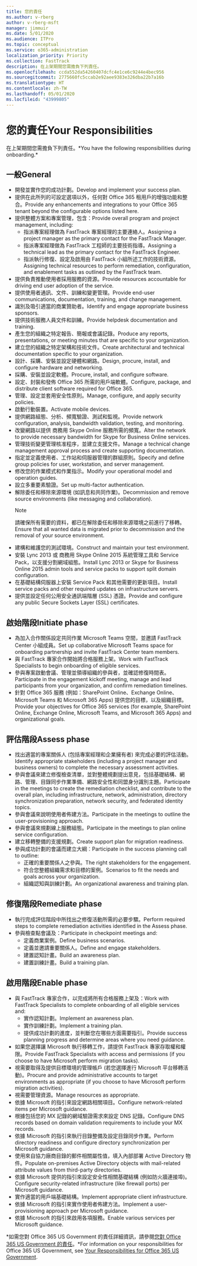 ```yaml
---
title: 您的責任
ms.author: v-rberg
author: v-rberg-msft
manager: jimmuir
ms.date: 5/01/2020
ms.audience: ITPro
ms.topic: conceptual
ms.service: o365-administration
localization_priority: Priority
ms.collection: FastTrack
description: 在上架期間您需擔負下列責任。
ms.openlocfilehash: ccda552da54260407dcfc4e1ce6c9244e4bec956
ms.sourcegitcommit: 2775660fc5ccab2e92aee9383e326dba22b7a16b
ms.translationtype: HT
ms.contentlocale: zh-TW
ms.lasthandoff: 05/01/2020
ms.locfileid: "43999805"
---
```

# <a name="your-responsibilities"></a><span data-ttu-id="86825-103">您的責任</span><span class="sxs-lookup"><span data-stu-id="86825-103">Your Responsibilities</span></span>

<span data-ttu-id="86825-104">在上架期間您需擔負下列責任。\*</span><span class="sxs-lookup"><span data-stu-id="86825-104">You have the following responsibilities during onboarding.\*</span></span>
  
## <a name="general"></a><span data-ttu-id="86825-105">一般</span><span class="sxs-lookup"><span data-stu-id="86825-105">General</span></span>

- <span data-ttu-id="86825-106">開發並實作您的成功計劃。</span><span class="sxs-lookup"><span data-stu-id="86825-106">Develop and implement your success plan.</span></span>
- <span data-ttu-id="86825-107">提供在此所列的可設定選項以外，任何對 Office 365 租用戶的增強功能和整合。</span><span class="sxs-lookup"><span data-stu-id="86825-107">Provide any enhancements and integrations to your Office 365 tenant beyond the configurable options listed here.</span></span>  
- <span data-ttu-id="86825-108">提供整體方案和專案管理，包含：</span><span class="sxs-lookup"><span data-stu-id="86825-108">Provide overall program and project management, including:</span></span> 
  - <span data-ttu-id="86825-109">指派專案經理做為 FastTrack 專案經理的主要連絡人。</span><span class="sxs-lookup"><span data-stu-id="86825-109">Assigning a project manager as the primary contact for the FastTrack Manager.</span></span>
  - <span data-ttu-id="86825-110">指派專案經理做為 FastTrack 工程師的主要技術指導。</span><span class="sxs-lookup"><span data-stu-id="86825-110">Assigning a technical lead as the primary contact for the FastTrack Engineer.</span></span>
  - <span data-ttu-id="86825-111">指派執行修復、設定及啟用由 FastTrack 小組所述工作的技術資源。</span><span class="sxs-lookup"><span data-stu-id="86825-111">Assigning technical resources to perform remediation, configuration, and enablement tasks as outlined by the FastTrack team.</span></span> 
- <span data-ttu-id="86825-112">提供負責推動使用者採用服務的資源。</span><span class="sxs-lookup"><span data-stu-id="86825-112">Provide resources accountable for driving end user adoption of the service.</span></span> 
- <span data-ttu-id="86825-113">提供使用者通訊、文件、訓練和變更管理。</span><span class="sxs-lookup"><span data-stu-id="86825-113">Provide end-user communications, documentation, training, and change management.</span></span>
- <span data-ttu-id="86825-114">識別及吸引適當的商業贊助者。</span><span class="sxs-lookup"><span data-stu-id="86825-114">Identify and engage appropriate business sponsors.</span></span>  
- <span data-ttu-id="86825-115">提供技術服務人員文件和訓練。</span><span class="sxs-lookup"><span data-stu-id="86825-115">Provide helpdesk documentation and training.</span></span>  
- <span data-ttu-id="86825-116">產生您的組織之特定報告、簡報或會議記錄。</span><span class="sxs-lookup"><span data-stu-id="86825-116">Produce any reports, presentations, or meeting minutes that are specific to your organization.</span></span> 
- <span data-ttu-id="86825-117">建立您的組織之特定架構和技術文件。</span><span class="sxs-lookup"><span data-stu-id="86825-117">Create architectural and technical documentation specific to your organization.</span></span>   
- <span data-ttu-id="86825-118">設計、採購、安裝並設定硬體和網路。</span><span class="sxs-lookup"><span data-stu-id="86825-118">Design, procure, install, and configure hardware and networking.</span></span>   
- <span data-ttu-id="86825-119">採購、安裝並設定軟體。</span><span class="sxs-lookup"><span data-stu-id="86825-119">Procure, install, and configure software.</span></span>  
- <span data-ttu-id="86825-120">設定、封裝和發佈 Office 365 所需的用戶端軟體。</span><span class="sxs-lookup"><span data-stu-id="86825-120">Configure, package, and distribute client software required for Office 365.</span></span>  
- <span data-ttu-id="86825-121">管理、設定並套用安全性原則。</span><span class="sxs-lookup"><span data-stu-id="86825-121">Manage, configure, and apply security policies.</span></span>
- <span data-ttu-id="86825-122">啟動行動裝置。</span><span class="sxs-lookup"><span data-stu-id="86825-122">Activate mobile devices.</span></span>
- <span data-ttu-id="86825-123">提供網路組態、分析、頻寬驗證、測試和監視。</span><span class="sxs-lookup"><span data-stu-id="86825-123">Provide network configuration, analysis, bandwidth validation, testing, and monitoring.</span></span> 
- <span data-ttu-id="86825-124">改變網路以提供 商務用 Skype Online 服務所需的頻寬。</span><span class="sxs-lookup"><span data-stu-id="86825-124">Alter the network to provide necessary bandwidth for Skype for Business Online services.</span></span> 
- <span data-ttu-id="86825-125">管理技術變更管理核准程序，並建立支援文件。</span><span class="sxs-lookup"><span data-stu-id="86825-125">Manage a technical change management approval process and create supporting documentation.</span></span>  
- <span data-ttu-id="86825-126">指定並定義使用者、工作站和伺服器管理的群組原則。</span><span class="sxs-lookup"><span data-stu-id="86825-126">Specify and define group policies for user, workstation, and server management.</span></span> 
- <span data-ttu-id="86825-127">修改您的作業模式和作業指示。</span><span class="sxs-lookup"><span data-stu-id="86825-127">Modify your operational model and operation guides.</span></span> 
- <span data-ttu-id="86825-128">設立多重要素驗證。</span><span class="sxs-lookup"><span data-stu-id="86825-128">Set up multi-factor authentication.</span></span>  
- <span data-ttu-id="86825-129">解除委任和移除來源環境 (如訊息和共同作業)。</span><span class="sxs-lookup"><span data-stu-id="86825-129">Decommission and remove source environments (like messaging and collaboration).</span></span> 
    > [!NOTE]
    > <span data-ttu-id="86825-130">請確保所有需要的資料，都已在解除委任和移除來源環境之前進行了移轉。</span><span class="sxs-lookup"><span data-stu-id="86825-130">Ensure that all wanted data is migrated prior to decommission and the removal of your source environment.</span></span> 
- <span data-ttu-id="86825-131">建構和維護您的測試環境。</span><span class="sxs-lookup"><span data-stu-id="86825-131">Construct and maintain your test environment.</span></span>  
- <span data-ttu-id="86825-132">安裝 Lync 2013 或 商務用 Skype Online 2015 系統管理工具和 Service Pack，以支援分割網域組態。</span><span class="sxs-lookup"><span data-stu-id="86825-132">Install Lync 2013 or Skype for Business Online 2015 admin tools and service packs to support split domain configuration.</span></span>
- <span data-ttu-id="86825-133">在基礎結構伺服器上安裝 Service Pack 和其他需要的更新項目。</span><span class="sxs-lookup"><span data-stu-id="86825-133">Install service packs and other required updates on infrastructure servers.</span></span> 
- <span data-ttu-id="86825-134">提供並設定任何公用安全通訊端階層 (SSL) 憑證。</span><span class="sxs-lookup"><span data-stu-id="86825-134">Provide and configure any public Secure Sockets Layer (SSL) certificates.</span></span> 
    
## <a name="initiate-phase"></a><span data-ttu-id="86825-135">啟始階段</span><span class="sxs-lookup"><span data-stu-id="86825-135">Initiate phase</span></span>

- <span data-ttu-id="86825-136">為加入合作關係設定共同作業 Microsoft Teams 空間，並邀請 FastTrack Center 小組成員。</span><span class="sxs-lookup"><span data-stu-id="86825-136">Set up collaborative Microsoft Teams space for onboarding partnership and invite FastTrack Center team members.</span></span>   
- <span data-ttu-id="86825-137">與 FastTrack 專家合作開始將合格服務上架。</span><span class="sxs-lookup"><span data-stu-id="86825-137">Work with FastTrack Specialists to begin onboarding of eligible services.</span></span>    
- <span data-ttu-id="86825-138">參與專案啟動會議、管理並領導組織的參與者，並確認修復時間表。</span><span class="sxs-lookup"><span data-stu-id="86825-138">Participate in the engagement kickoff meeting, manage and lead participants from your organization, and confirm remediation timelines.</span></span>   
- <span data-ttu-id="86825-139">針對 Office 365 服務 (例如：SharePoint Online、Exchange Online、Microsoft Teams 和 Microsoft 365 Apps) 提供您的目標，以及組織目標。</span><span class="sxs-lookup"><span data-stu-id="86825-139">Provide your objectives for Office 365 services (for example, SharePoint Online, Exchange Online, Microsoft Teams, and Microsoft 365 Apps) and organizational goals.</span></span>
    
## <a name="assess-phase"></a><span data-ttu-id="86825-140">評估階段</span><span class="sxs-lookup"><span data-stu-id="86825-140">Assess phase</span></span>

- <span data-ttu-id="86825-141">找出適當的專案關係人 (包括專案經理和企業擁有者) 來完成必要的評估活動。</span><span class="sxs-lookup"><span data-stu-id="86825-141">Identify appropriate stakeholders (including a project manager and business owners) to complete the necessary assessment activities.</span></span>    
- <span data-ttu-id="86825-142">參與會議來建立修復檢查清單，並對整體規劃提出意見，包括基礎結構、網路、管理、目錄同步作業準備、網路安全性和同盟身分識別主題。</span><span class="sxs-lookup"><span data-stu-id="86825-142">Participate in the meetings to create the remediation checklist, and contribute to the overall plan, including infrastructure, network, administration, directory synchronization preparation, network security, and federated identity topics.</span></span>   
- <span data-ttu-id="86825-143">參與會議來說明使用者佈建方法。</span><span class="sxs-lookup"><span data-stu-id="86825-143">Participate in the meetings to outline the user-provisioning approach.</span></span>  
- <span data-ttu-id="86825-144">參與會議來規劃線上服務組態。</span><span class="sxs-lookup"><span data-stu-id="86825-144">Participate in the meetings to plan online service configuration.</span></span>    
- <span data-ttu-id="86825-145">建立移轉整備的支援規劃。</span><span class="sxs-lookup"><span data-stu-id="86825-145">Create support plan for migration readiness.</span></span> 
- <span data-ttu-id="86825-146">參與成功計劃的會議而建立大綱︰</span><span class="sxs-lookup"><span data-stu-id="86825-146">Participate in the success planning call to outline:</span></span>   
  - <span data-ttu-id="86825-147">正確的重要關係人之參與。</span><span class="sxs-lookup"><span data-stu-id="86825-147">The right stakeholders for the engagement.</span></span>  
  - <span data-ttu-id="86825-148">符合您整體組織需求和目標的案例。</span><span class="sxs-lookup"><span data-stu-id="86825-148">Scenarios to fit the needs and goals across your organization.</span></span>
  - <span data-ttu-id="86825-149">組織認知與訓練計劃。</span><span class="sxs-lookup"><span data-stu-id="86825-149">An organizational awareness and training plan.</span></span>
    
## <a name="remediate-phase"></a><span data-ttu-id="86825-150">修復階段</span><span class="sxs-lookup"><span data-stu-id="86825-150">Remediate phase</span></span>

- <span data-ttu-id="86825-151">執行完成評估階段中所找出之修復活動所需的必要步驟。</span><span class="sxs-lookup"><span data-stu-id="86825-151">Perform required steps to complete remediation activities identified in the Assess phase.</span></span> 
- <span data-ttu-id="86825-152">參與檢查點會議及：</span><span class="sxs-lookup"><span data-stu-id="86825-152">Participate in checkpoint meetings and:</span></span> 
  - <span data-ttu-id="86825-153">定義商業案例。</span><span class="sxs-lookup"><span data-stu-id="86825-153">Define business scenarios.</span></span>   
  - <span data-ttu-id="86825-154">定義並邀請重要關係人。</span><span class="sxs-lookup"><span data-stu-id="86825-154">Define and engage stakeholders.</span></span>
  - <span data-ttu-id="86825-155">建置認知計畫。</span><span class="sxs-lookup"><span data-stu-id="86825-155">Build an awareness plan.</span></span> 
  - <span data-ttu-id="86825-156">建置訓練計畫。</span><span class="sxs-lookup"><span data-stu-id="86825-156">Build a training plan.</span></span>
    
## <a name="enable-phase"></a><span data-ttu-id="86825-157">啟用階段</span><span class="sxs-lookup"><span data-stu-id="86825-157">Enable phase</span></span>

- <span data-ttu-id="86825-158">與 FastTrack 專家合作，以完成將所有合格服務上架及：</span><span class="sxs-lookup"><span data-stu-id="86825-158">Work with FastTrack Specialists to complete onboarding of all eligible services and:</span></span>  
  - <span data-ttu-id="86825-159">實作認知計劃。</span><span class="sxs-lookup"><span data-stu-id="86825-159">Implement an awareness plan.</span></span>  
  - <span data-ttu-id="86825-160">實作訓練計劃。</span><span class="sxs-lookup"><span data-stu-id="86825-160">Implement a training plan.</span></span> 
  - <span data-ttu-id="86825-161">提供成功計劃的進度，並判斷您在哪些方面需要指引。</span><span class="sxs-lookup"><span data-stu-id="86825-161">Provide success planning progress and determine areas where you need guidance.</span></span>
- <span data-ttu-id="86825-162">如果您選擇讓 Microsoft 執行移轉工作，請提供 FastTrack 專家存取權和權限。</span><span class="sxs-lookup"><span data-stu-id="86825-162">Provide FastTrack Specialists with access and permissions (if you choose to have Microsoft perform migration tasks).</span></span>  
- <span data-ttu-id="86825-163">視需要取得及提供目標環境的管理帳戶 (若您選擇進行 Microsoft 平台移轉活動)。</span><span class="sxs-lookup"><span data-stu-id="86825-163">Procure and provide administrative accounts to target environments as appropriate (if you choose to have Microsoft perform migration activities).</span></span>   
- <span data-ttu-id="86825-164">視需要管理資源。</span><span class="sxs-lookup"><span data-stu-id="86825-164">Manage resources as appropriate.</span></span>   
- <span data-ttu-id="86825-165">依據 Microsoft 的指引來設定網路相關項目。</span><span class="sxs-lookup"><span data-stu-id="86825-165">Configure network-related items per Microsoft guidance.</span></span>  
- <span data-ttu-id="86825-166">根據包括您的 MX 記錄的網域驗證需求來設定 DNS 記錄。</span><span class="sxs-lookup"><span data-stu-id="86825-166">Configure DNS records based on domain validation requirements to include your MX records.</span></span>   
- <span data-ttu-id="86825-167">依據 Microsoft 的指引來執行目錄整備及設定目錄同步作業。</span><span class="sxs-lookup"><span data-stu-id="86825-167">Perform directory readiness and configure directory synchronization per Microsoft guidance.</span></span>
- <span data-ttu-id="86825-168">使用來自協力廠商目錄的郵件相關屬性值，填入內部部署 Active Directory 物件。</span><span class="sxs-lookup"><span data-stu-id="86825-168">Populate on-premises Active Directory objects with mail-related attribute values from third-party directories.</span></span>   
- <span data-ttu-id="86825-169">依據 Microsoft 提供的指引來設定安全性相關基礎結構 (例如防火牆連接埠)。</span><span class="sxs-lookup"><span data-stu-id="86825-169">Configure security-related infrastructure (like firewall ports) per Microsoft guidance.</span></span>
- <span data-ttu-id="86825-170">實作適當的用戶端基礎結構。</span><span class="sxs-lookup"><span data-stu-id="86825-170">Implement appropriate client infrastructure.</span></span>  
- <span data-ttu-id="86825-171">依據 Microsoft 的指引來實作使用者佈建方法。</span><span class="sxs-lookup"><span data-stu-id="86825-171">Implement a user-provisioning approach per Microsoft guidance.</span></span>  
- <span data-ttu-id="86825-172">依據 Microsoft 的指引來啟用各項服務。</span><span class="sxs-lookup"><span data-stu-id="86825-172">Enable various services per Microsoft guidance.</span></span>  
    
<span data-ttu-id="86825-173">\*如需您對 Office 365 US Government 的責任詳細資訊，請參閱[您對 Office 365 US Government 的責任](US-Gov-appendix-your-responsibilities.md)。</span><span class="sxs-lookup"><span data-stu-id="86825-173">\*For information on your responsibilities for Office 365 US Government, see [Your Responsibilities for Office 365 US Government](US-Gov-appendix-your-responsibilities.md).</span></span>
  